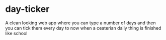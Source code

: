 # day-ticker
A clean looking web app where you can type a number of days and then you can tick them every day to now when a ceaterian daily thing is finished like school
